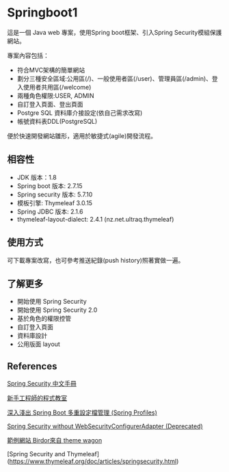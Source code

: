 # Springboot1

這是一個 Java web 專案，使用Spring boot框架、引入Spring Security模組保護網站。 

專案內容包括：

- 符合MVC架構的簡單網站
- 劃分三種安全區域:公用區(/)、一般使用者區(/user)、管理員區(/admin)、登入使用者共用區(/welcome)
- 兩種角色權限:USER, ADMIN
- 自訂登入頁面、登出頁面
- Postgre SQL 資料庫介接設定(依自己需求改寫)
- 帳號資料表DDL(PostgreSQL)

便於快速開發網站雛形，適用於敏捷式(agile)開發流程。

## 相容性
- JDK 版本：1.8
- Spring boot 版本: 2.7.15
- Spring security 版本: 5.7.10
- 模板引擎: Thymeleaf 3.0.15
- Spring JDBC 版本: 2.1.6
- thymeleaf-layout-dialect: 2.4.1 (nz.net.ultraq.thymeleaf)


## 使用方式

可下載專案改寫，也可參考推送紀錄(push history)照著實做一遍。

## 了解更多

- 開始使用 Spring Security
- 開始使用 Spring Security 2.0
- 基於角色的權限控管
- 自訂登入頁面
- 資料庫設計
- 公用版面 layout

## References

[Spring Security 中文手冊](https://idontwannarock.github.io/spring-security-reference/docs/i_pref/)

[新手工程師的程式教室](https://chikuwa-tech-study.blogspot.com/2021/06/spring-boot-security-authentication-and-authorization.html)

[深入淺出 Spring Boot 多重設定檔管理 (Spring Profiles)](https://blog.miniasp.com/post/2022/09/21/Mastering-Spring-Boot-Profiles)

[Spring Security without WebSecurityConfigurerAdapter (Deprecated)](https://www.javaguides.net/2022/08/spring-security-without-webSecurityconfigureradapter.html)

[範例網站 Birdor來自 theme wagon ](https://themewagon.com/themes/birdor/)

[Spring Security and Thymeleaf] (https://www.thymeleaf.org/doc/articles/springsecurity.html)
